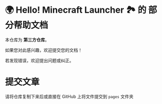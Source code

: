 # 🌍 Hello! Minecraft Launcher 🏞 的 部分帮助文档

本仓库为 **第三方仓库**。

如果您对此感兴趣，欢迎提交您的文档！

若发现错误，欢迎提出问题或纠正。

# 提交文章

请将仓库复制下来后或直接在 GitHub 上将文件提交到 `pages` 文件夹
